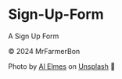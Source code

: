 # Sign-Up-Form
A Sign Up Form

© 2024 MrFarmerBon

Photo by <a href="https://unsplash.com/@alelmes?utm_content=creditCopyText&utm_medium=referral&utm_source=unsplash">Al Elmes</a> on <a href="https://unsplash.com/photos/greyscale-photo-of-jazz-guitar-xez-RVM6wz0?utm_content=creditCopyText&utm_medium=referral&utm_source=unsplash">Unsplash</a> 🎸
